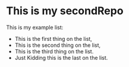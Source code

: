 # This is my secondRepo

This is my example list: 
*  This is the first thing on the list, 
*  This is the second thing on the list, 
*  This is the third thing on the list. 
*  Just Kidding this is the last on the list. 